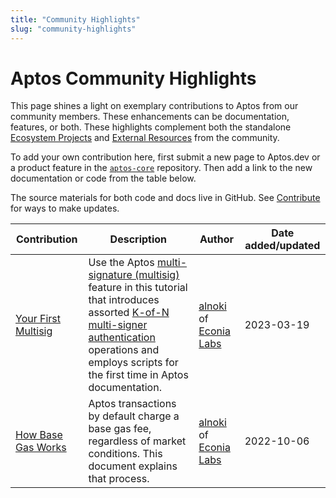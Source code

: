```yaml
---
title: "Community Highlights"
slug: "community-highlights"
---
```


# Aptos Community Highlights

This page shines a light on exemplary contributions to Aptos from our community members. These enhancements can be documentation, features, or both. These highlights complement both the standalone [Ecosystem Projects](https://github.com/aptos-foundation/ecosystem-projects) and [External Resources](../external-resources.md) from the community.

To add your own contribution here, first submit a new page to Aptos.dev or a product feature in the [`aptos-core`](https://github.com/aptos-labs/aptos-core) repository. Then add a link to the new documentation or code from the table below.

The source materials for both code and docs live in GitHub. See [Contribute](../index.md) for ways to make updates.

| Contribution | Description | Author | Date added/updated |
| --- | --- | --- | --- |
| [Your First Multisig](../../tutorials/first-multisig.md) | Use the Aptos [multi-signature (multisig)](../../tutorials/first-multisig.md) feature in this tutorial that introduces assorted [K-of-N multi-signer authentication](../../concepts/accounts.md#multi-signer-authentication) operations and employs scripts for the first time in Aptos documentation. | [alnoki](https://github.com/alnoki) of [Econia Labs](https://www.econialabs.com/) | 2023-03-19 |
| [How Base Gas Works](../../concepts/base-gas.md) | Aptos transactions by default charge a base gas fee, regardless of market conditions. This document explains that process. | [alnoki](https://github.com/alnoki) of [Econia Labs](https://www.econialabs.com/) | 2022-10-06 |
